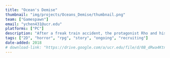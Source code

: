 ```yaml
---
title: "Ocean's Demise"
thumbnail: "img/projects/Oceans_Demise/thumbnail.png"
team: ["Gamespawn"]
email: "ychen431@ucr.edu"
platforms: ["PC"]
description: "After a freak train accident, the protagonist Rho and his friends find himself trapped in the Abyss, a world where tormented souls are trapped for eternity. Rho has to persuade, avoid and outsmart the spirits and figure out a way to escape back to the surface. However coming back alive may be near impossible, let alone being unchanged. "
tags: ["2D", "horror", "rpg", "story", "ongoing", "recruiting"]
date-added: 2018
# download-link: "https://drive.google.com/a/ucr.edu/file/d/0B_dRwa4KtnbWd3I1VWZUYUpYZFE/view?usp=sharing"
---
```

